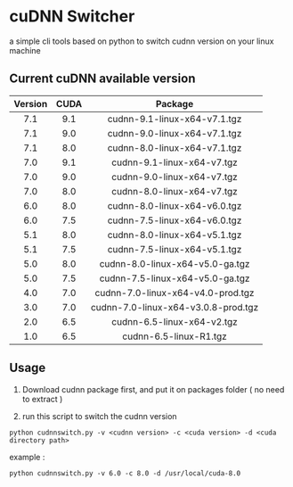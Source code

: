 # cuDNN Switcher
a simple cli tools based on python to switch cudnn version on your linux machine

## Current cuDNN available version
| Version | CUDA  | Package                             |
| :-----: | :---: | :---------------------------------: |
| 7.1     | 9.1   | cudnn-9.1-linux-x64-v7.1.tgz        |
| 7.1     | 9.0   | cudnn-9.0-linux-x64-v7.1.tgz        |
| 7.1     | 8.0   | cudnn-8.0-linux-x64-v7.1.tgz        |
| 7.0     | 9.1   | cudnn-9.1-linux-x64-v7.tgz          |
| 7.0     | 9.0   | cudnn-9.0-linux-x64-v7.tgz          |
| 7.0     | 8.0   | cudnn-8.0-linux-x64-v7.tgz          |
| 6.0     | 8.0   | cudnn-8.0-linux-x64-v6.0.tgz        |
| 6.0     | 7.5   | cudnn-7.5-linux-x64-v6.0.tgz        |
| 5.1     | 8.0   | cudnn-8.0-linux-x64-v5.1.tgz        |
| 5.1     | 7.5   | cudnn-7.5-linux-x64-v5.1.tgz        |
| 5.0     | 8.0   | cudnn-8.0-linux-x64-v5.0-ga.tgz     |
| 5.0     | 7.5   | cudnn-7.5-linux-x64-v5.0-ga.tgz     |
| 4.0     | 7.0   | cudnn-7.0-linux-x64-v4.0-prod.tgz   |
| 3.0     | 7.0   | cudnn-7.0-linux-x64-v3.0.8-prod.tgz |
| 2.0     | 6.5   | cudnn-6.5-linux-x64-v2.tgz          |
| 1.0     | 6.5   | cudnn-6.5-linux-R1.tgz              |

## Usage
1. Download cudnn package first, and put it on packages folder ( no need to extract )

2. run this script to switch the cudnn version
```console
python cudnnswitch.py -v <cudnn version> -c <cuda version> -d <cuda directory path>
```
example :
```console
python cudnnswitch.py -v 6.0 -c 8.0 -d /usr/local/cuda-8.0
```

